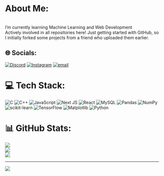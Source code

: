# About Me:
<br>I’m currently learning Machine Learning and Web Development<br>Actively involved in all repositories here! Just getting started with GitHub, so I initially forked some projects from a friend who uploaded them earlier.<br>


## 🌐 Socials:
[![Discord](https://img.shields.io/badge/Discord-%237289DA.svg?logo=discord&logoColor=white)](https://discord.gg/GaladoBuster#1531) [![Instagram](https://img.shields.io/badge/Instagram-%23E4405F.svg?logo=Instagram&logoColor=white)](https://instagram.com/iaamrajeev) [![email](https://img.shields.io/badge/Email-D14836?logo=gmail&logoColor=white)](mailto:k.rajeev8008@gmail.com) 

# 💻 Tech Stack:
![C](https://img.shields.io/badge/c-%2300599C.svg?style=for-the-badge&logo=c&logoColor=white) ![C++](https://img.shields.io/badge/c++-%2300599C.svg?style=for-the-badge&logo=c%2B%2B&logoColor=white) ![JavaScript](https://img.shields.io/badge/javascript-%23323330.svg?style=for-the-badge&logo=javascript&logoColor=%23F7DF1E)  ![Next JS](https://img.shields.io/badge/Next-black?style=for-the-badge&logo=next.js&logoColor=white) ![React](https://img.shields.io/badge/react-%2320232a.svg?style=for-the-badge&logo=react&logoColor=%2361DAFB) ![MySQL](https://img.shields.io/badge/mysql-4479A1.svg?style=for-the-badge&logo=mysql&logoColor=white) ![Pandas](https://img.shields.io/badge/pandas-%23150458.svg?style=for-the-badge&logo=pandas&logoColor=white) ![NumPy](https://img.shields.io/badge/numpy-%23013243.svg?style=for-the-badge&logo=numpy&logoColor=white) ![scikit-learn](https://img.shields.io/badge/scikit--learn-%23F7931E.svg?style=for-the-badge&logo=scikit-learn&logoColor=white) ![TensorFlow](https://img.shields.io/badge/TensorFlow-%23FF6F00.svg?style=for-the-badge&logo=TensorFlow&logoColor=white) ![Matplotlib](https://img.shields.io/badge/Matplotlib-%23ffffff.svg?style=for-the-badge&logo=Matplotlib&logoColor=black) ![Python](https://img.shields.io/badge/python-3670A0?style=for-the-badge&logo=python&logoColor=ffdd54) 
# 📊 GitHub Stats:
![](https://github-readme-stats.vercel.app/api?username=rajeev8008&theme=dark&hide_border=false&include_all_commits=false&count_private=false)<br/>
![](https://nirzak-streak-stats.vercel.app/?user=rajeev8008&theme=dark&hide_border=false)<br/>
![](https://github-readme-stats.vercel.app/api/top-langs/?username=rajeev8008&theme=dark&hide_border=false&include_all_commits=false&count_private=false&layout=compact)


---
[![](https://visitcount.itsvg.in/api?id=rajeev8008&icon=0&color=0)](https://visitcount.itsvg.in)

<!-- Proudly created with GPRM ( https://gprm.itsvg.in ) -->
